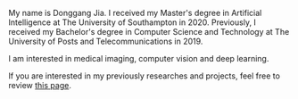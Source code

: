 My name is Donggang Jia. I received my Master's degree in Artificial Intelligence at The University of Southampton in 2020. Previously, I received my Bachelor's degree in Computer Science and Technology at The University of Posts and Telecommunications in 2019.

I am interested in medical imaging, computer vision and deep learning.

If you are interested in my previously researches and projects, feel free to review [this page](/projects).
